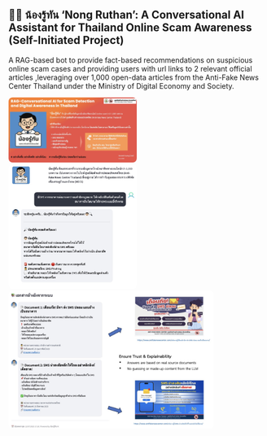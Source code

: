 ## 👦🏻 น้องรู้ทัน ‘Nong Ruthan’: A Conversational AI Assistant for Thailand Online Scam Awareness (Self-Initiated Project)

A RAG-based bot to provide fact-based recommendations on suspicious online scam cases and providing users with url links to 2 relevant official articles
,leveraging over 1,000 open-data articles from the Anti-Fake News Center Thailand under the Ministry of Digital Economy and Society.

<img src="https://raw.githubusercontent.com/joesrwt/NongRuthan_AI/main/Image 17-7-2568 BE at 23.44.jpeg" style="max-width:50%; border-radius:8px;">
<img src="https://raw.githubusercontent.com/joesrwt/NongRuthan_AI/main/Image 17-7-2568 BE at 23.39.jpeg" style="max-width:50%; border-radius:8px;">

<img src="https://raw.githubusercontent.com/joesrwt/NongRuthan_AI/main/Image 17-7-2568 BE at 23.39 (1).jpeg" style="max-width:80%; border-radius:8px;">


